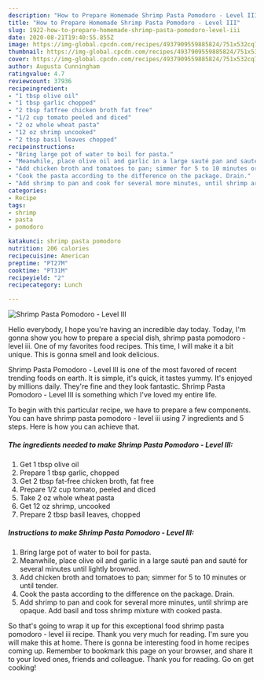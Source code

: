 ```yaml
---
description: "How to Prepare Homemade Shrimp Pasta Pomodoro - Level III"
title: "How to Prepare Homemade Shrimp Pasta Pomodoro - Level III"
slug: 1922-how-to-prepare-homemade-shrimp-pasta-pomodoro-level-iii
date: 2020-08-21T19:40:55.855Z
image: https://img-global.cpcdn.com/recipes/4937909559885824/751x532cq70/shrimp-pasta-pomodoro-level-iii-recipe-main-photo.jpg
thumbnail: https://img-global.cpcdn.com/recipes/4937909559885824/751x532cq70/shrimp-pasta-pomodoro-level-iii-recipe-main-photo.jpg
cover: https://img-global.cpcdn.com/recipes/4937909559885824/751x532cq70/shrimp-pasta-pomodoro-level-iii-recipe-main-photo.jpg
author: Augusta Cunningham
ratingvalue: 4.7
reviewcount: 37936
recipeingredient:
- "1 tbsp olive oil"
- "1 tbsp garlic chopped"
- "2 tbsp fatfree chicken broth fat free"
- "1/2 cup tomato peeled and diced"
- "2 oz whole wheat pasta"
- "12 oz shrimp uncooked"
- "2 tbsp basil leaves chopped"
recipeinstructions:
- "Bring large pot of water to boil for pasta."
- "Meanwhile, place olive oil and garlic in a large sauté pan and sauté for several minutes until lightly browned."
- "Add chicken broth and tomatoes to pan; simmer for 5 to 10 minutes or until tender."
- "Cook the pasta according to the difference on the package. Drain."
- "Add shrimp to pan and cook for several more minutes, until shrimp are opaque. Add basil and toss shrimp mixture with cooked pasta."
categories:
- Recipe
tags:
- shrimp
- pasta
- pomodoro

katakunci: shrimp pasta pomodoro 
nutrition: 206 calories
recipecuisine: American
preptime: "PT27M"
cooktime: "PT31M"
recipeyield: "2"
recipecategory: Lunch

---
```



![Shrimp Pasta Pomodoro - Level III](https://img-global.cpcdn.com/recipes/4937909559885824/751x532cq70/shrimp-pasta-pomodoro-level-iii-recipe-main-photo.jpg)

Hello everybody, I hope you're having an incredible day today. Today, I'm gonna show you how to prepare a special dish, shrimp pasta pomodoro - level iii. One of my favorites food recipes. This time, I will make it a bit unique. This is gonna smell and look delicious.

Shrimp Pasta Pomodoro - Level III is one of the most favored of recent trending foods on earth. It is simple, it's quick, it tastes yummy. It's enjoyed by millions daily. They're fine and they look fantastic. Shrimp Pasta Pomodoro - Level III is something which I've loved my entire life.




To begin with this particular recipe, we have to prepare a few components. You can have shrimp pasta pomodoro - level iii using 7 ingredients and 5 steps. Here is how you can achieve that.

<!--inarticleads1-->

##### The ingredients needed to make Shrimp Pasta Pomodoro - Level III:

1. Get 1 tbsp olive oil
1. Prepare 1 tbsp garlic, chopped
1. Get 2 tbsp fat-free chicken broth, fat free
1. Prepare 1/2 cup tomato, peeled and diced
1. Take 2 oz whole wheat pasta
1. Get 12 oz shrimp, uncooked
1. Prepare 2 tbsp basil leaves, chopped




<!--inarticleads2-->

##### Instructions to make Shrimp Pasta Pomodoro - Level III:

1. Bring large pot of water to boil for pasta.
1. Meanwhile, place olive oil and garlic in a large sauté pan and sauté for several minutes until lightly browned.
1. Add chicken broth and tomatoes to pan; simmer for 5 to 10 minutes or until tender.
1. Cook the pasta according to the difference on the package. Drain.
1. Add shrimp to pan and cook for several more minutes, until shrimp are opaque. Add basil and toss shrimp mixture with cooked pasta.




So that's going to wrap it up for this exceptional food shrimp pasta pomodoro - level iii recipe. Thank you very much for reading. I'm sure you will make this at home. There is gonna be interesting food in home recipes coming up. Remember to bookmark this page on your browser, and share it to your loved ones, friends and colleague. Thank you for reading. Go on get cooking!
